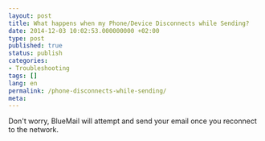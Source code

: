 ```yaml
---
layout: post
title: What happens when my Phone/Device Disconnects while Sending?
date: 2014-12-03 10:02:53.000000000 +02:00
type: post
published: true
status: publish
categories:
- Troubleshooting
tags: []
lang: en
permalink: /phone-disconnects-while-sending/
meta:
---
```


Don't worry, BlueMail will attempt and send your email once you reconnect to the network.